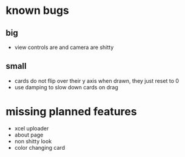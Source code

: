 # known bugs
## big
* view controls are and camera are shitty
## small
* cards do not flip over their y axis when drawn, they just reset to 0
* use damping to slow down cards on drag

# missing planned features
* xcel uploader
* about page
* non shitty look
* color changing card